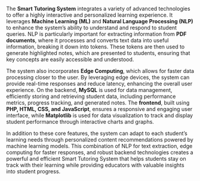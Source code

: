 The **Smart Tutoring System** integrates a variety of advanced technologies to offer a highly interactive and personalized learning experience. It leverages **Machine Learning (ML)** and **Natural Language Processing (NLP)** to enhance the system’s ability to understand and respond to student queries. NLP is particularly important for extracting information from **PDF documents**, where it processes and converts text data into useful information, breaking it down into tokens. These tokens are then used to generate highlighted notes, which are presented to students, ensuring that key concepts are easily accessible and understood.

The system also incorporates **Edge Computing**, which allows for faster data processing closer to the user. By leveraging edge devices, the system can provide real-time responses and reduce latency, enhancing the overall user experience. On the backend, **MySQL** is used for data management, efficiently storing and retrieving student data, including performance metrics, progress tracking, and generated notes. The **frontend**, built using **PHP, HTML, CSS, and JavaScript**, ensures a responsive and engaging user interface, while **Matplotlib** is used for data visualization to track and display student performance through interactive charts and graphs.

In addition to these core features, the system can adapt to each student’s learning needs through personalized content recommendations powered by machine learning models. This combination of NLP for text extraction, edge computing for faster responses, and robust backend technologies creates a powerful and efficient Smart Tutoring System that helps students stay on track with their learning while providing educators with valuable insights into student progress.

